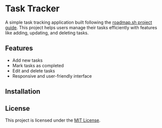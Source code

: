 # Task Tracker

A simple task tracking application built following the [roadmap.sh project guide](https://roadmap.sh/projects/task-tracker). This project helps users manage their tasks efficiently with features like adding, updating, and deleting tasks.

## Features

- Add new tasks  
- Mark tasks as completed  
- Edit and delete tasks  
- Responsive and user-friendly interface  

## Installation

## License
This project is licensed under the [MIT License](https://mit-license.org/).
